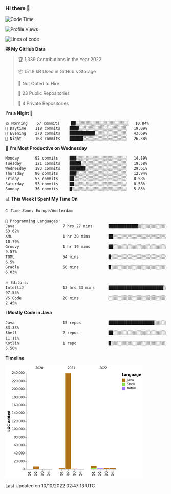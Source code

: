 ### Hi there 👋


<!--START_SECTION:waka-->
![Code Time](http://img.shields.io/badge/Code%20Time-2%2C515%20hrs%2054%20mins-blue)

![Profile Views](http://img.shields.io/badge/Profile%20Views-6-blue)

![Lines of code](https://img.shields.io/badge/From%20Hello%20World%20I%27ve%20Written-265%20Thousand%20lines%20of%20code-blue)

**🐱 My GitHub Data** 

> 🏆 1,339 Contributions in the Year 2022
 > 
> 📦 151.8 kB Used in GitHub's Storage 
 > 
> 🚫 Not Opted to Hire
 > 
> 📜 23 Public Repositories 
 > 
> 🔑 4 Private Repositories  
 > 
**I'm a Night 🦉** 

```text
🌞 Morning    67 commits     ██░░░░░░░░░░░░░░░░░░░░░░░   10.84% 
🌆 Daytime    118 commits    ████░░░░░░░░░░░░░░░░░░░░░   19.09% 
🌃 Evening    270 commits    ███████████░░░░░░░░░░░░░░   43.69% 
🌙 Night      163 commits    ██████░░░░░░░░░░░░░░░░░░░   26.38%

```
📅 **I'm Most Productive on Wednesday** 

```text
Monday       92 commits     ███░░░░░░░░░░░░░░░░░░░░░░   14.89% 
Tuesday      121 commits    █████░░░░░░░░░░░░░░░░░░░░   19.58% 
Wednesday    183 commits    ███████░░░░░░░░░░░░░░░░░░   29.61% 
Thursday     80 commits     ███░░░░░░░░░░░░░░░░░░░░░░   12.94% 
Friday       53 commits     ██░░░░░░░░░░░░░░░░░░░░░░░   8.58% 
Saturday     53 commits     ██░░░░░░░░░░░░░░░░░░░░░░░   8.58% 
Sunday       36 commits     █░░░░░░░░░░░░░░░░░░░░░░░░   5.83%

```


📊 **This Week I Spent My Time On** 

```text
⌚︎ Time Zone: Europe/Amsterdam

💬 Programming Languages: 
Java                     7 hrs 27 mins       █████████████░░░░░░░░░░░░   53.62% 
XML                      1 hr 30 mins        ██░░░░░░░░░░░░░░░░░░░░░░░   10.79% 
Groovy                   1 hr 19 mins        ██░░░░░░░░░░░░░░░░░░░░░░░   9.57% 
TOML                     54 mins             █░░░░░░░░░░░░░░░░░░░░░░░░   6.5% 
Gradle                   50 mins             █░░░░░░░░░░░░░░░░░░░░░░░░   6.03%

🔥 Editors: 
IntelliJ                 13 hrs 33 mins      ████████████████████████░   97.55% 
VS Code                  20 mins             ░░░░░░░░░░░░░░░░░░░░░░░░░   2.45%

```

**I Mostly Code in Java** 

```text
Java                     15 repos            ████████████████████░░░░░   83.33% 
Shell                    2 repos             ██░░░░░░░░░░░░░░░░░░░░░░░   11.11% 
Kotlin                   1 repo              █░░░░░░░░░░░░░░░░░░░░░░░░   5.56%

```


**Timeline**

![Chart not found](https://raw.githubusercontent.com/powercasgamer/powercasgamer/master/charts/bar_graph.png) 


 Last Updated on 10/10/2022 02:47:13 UTC
<!--END_SECTION:waka-->
